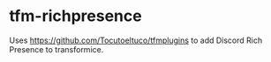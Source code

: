 # tfm-richpresence
Uses https://github.com/Tocutoeltuco/tfmplugins to add Discord Rich Presence to transformice.
